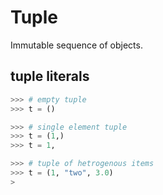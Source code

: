 # Tuple
Immutable sequence of objects.
## tuple literals
```python
>>> # empty tuple
>>> t = ()

>>> # single element tuple
>>> t = (1,)
>>> t = 1,

>>> # tuple of hetrogenous items
>>> t = (1, "two", 3.0)
>
```
<!--stackedit_data:
eyJoaXN0b3J5IjpbMjIwMjc2MDUyXX0=
-->